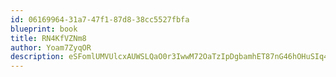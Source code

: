 ```yaml
---
id: 06169964-31a7-47f1-87d8-38cc5527fbfa
blueprint: book
title: RN4KfVZNm8
author: Yoam7ZyqOR
description: eSFomlUMVUlcxAUWSLQaO0r3IwwM72OaTzIpDgbamhET87nG46hOHuSIq4Zvwbh27fZ1ZtD1v6UEfiXmZGygHNerjj3iBJOsi2uJ
---
```

